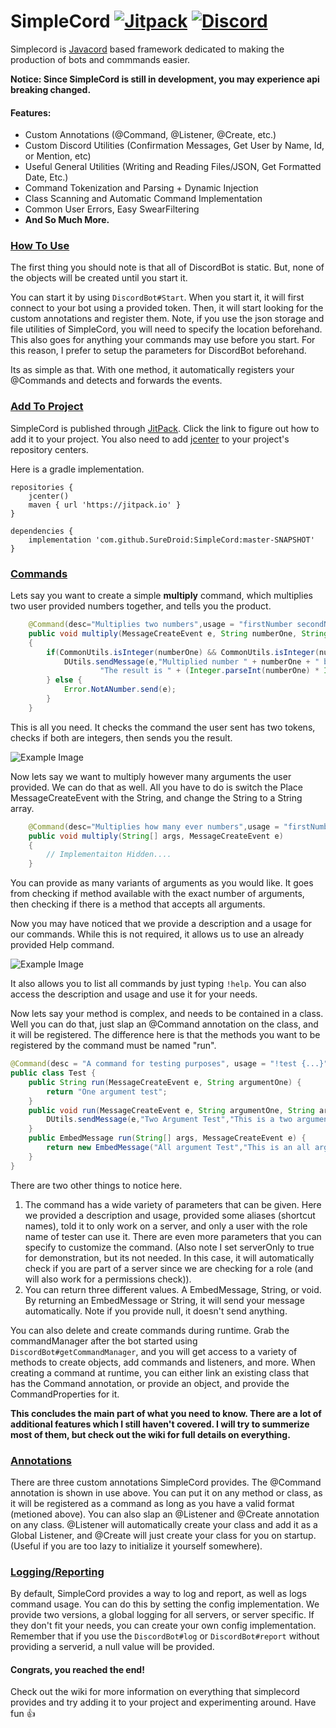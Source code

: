 # SimpleCord [![Jitpack](https://jitpack.io/v/SureDroid/SimpleCord.svg)](https://jitpack.io/#SureDroid/SimpleCord) [![Discord](https://img.shields.io/discord/440681682799034408.svg?label=Discord%20Chat)](https://discord.suredroid.com)

Simplecord is [Javacord](https://github.com/Javacord/Javacord/) based framework dedicated to making the production of bots and commmands easier. 

**Notice: Since SimpleCord is still in development, you may experience api breaking changed.**

#### Features:
- Custom Annotations (@Command, @Listener, @Create, etc.)
- Custom Discord Utilities (Confirmation Messages, Get User by Name, Id, or Mention, etc)
- Useful General Utilities (Writing and Reading Files/JSON, Get Formatted Date, Etc.)
- Command Tokenization and Parsing + Dynamic Injection
- Class Scanning and Automatic Command Implementation
- Common User Errors, Easy SwearFiltering
- **And So Much More.**

### [How To Use](#use)
The first thing you should note is that all of DiscordBot is static. But, none of the objects will be created until you start it.

You can start it by using ``DiscordBot#Start``. When you start it, it will first connect to your bot using a provided token. Then, it will start looking for the custom annotations and register them. Note, if you use the json storage and file utilities of SimpleCord, you will need to specify the location beforehand. This also goes for anything your commands may use before you start. For this reason, I prefer to setup the parameters for DiscordBot beforehand.

Its as simple as that. With one method, it automatically registers your @Commands and detects and forwards the events.

### [Add To Project](#add)
SimpleCord is published through [JitPack](https://jitpack.io/#SureDroid/SimpleCord/master-SNAPSHOT). Click the link to figure out how to add it to your project. You also need to add [jcenter](https://bintray.com/bintray/jcenter) to your project's repository centers. 

Here is a gradle implementation.
```$xslt
repositories {
    jcenter()
    maven { url 'https://jitpack.io' }
}

dependencies {
    implementation 'com.github.SureDroid:SimpleCord:master-SNAPSHOT'
}
```

### [Commands](#commands)

Lets say you want to create a simple **multiply** command, which multiplies two user provided numbers together, and tells you the product.
```java
    @Command(desc="Multiplies two numbers",usage = "firstNumber secondNumber")
    public void multiply(MessageCreateEvent e, String numberOne, String numberTwo)
    {
        if(CommonUtils.isInteger(numberOne) && CommonUtils.isInteger(numberTwo)) {
            DUtils.sendMessage(e,"Multiplied number " + numberOne + " by " + numberTwo,
                    "The result is " + (Integer.parseInt(numberOne) * Integer.parseInt(numberTwo)));
        } else {
            Error.NotANumber.send(e);
        }
    }
```
This is all you need. It checks the command the user sent has two tokens, checks if both are integers, then sends you the result.

![Example Image](https://image.prntscr.com/image/KwHUQbH2QjuSpoKXrOG2Xg.png)

Now lets say we want to multiply however many arguments the user provided. We can do that as well. All you have to do is switch the Place MessageCreateEvent with the String, and change the String to a String array.
```java
    @Command(desc="Multiplies how many ever numbers",usage = "firstNumber secondNumber thirdNumber ....")
    public void multiply(String[] args, MessageCreateEvent e)
    {
        // Implementaiton Hidden....
    }
```

You can provide as many variants of arguments as you would like. It goes from checking if method available with the exact number of arguments, then checking if there is a method that accepts all arguments.

Now you may have noticed that we provide a description and a usage for our commands. While this is not required, it allows us to use an already provided Help command.

![Example Image](https://image.prntscr.com/image/QQv-6UeBQkOemNGK4GFWcA.png)

It also allows you to list all commands by just typing ``!help``. You can also access the description and usage and use it for your needs.

Now lets say your method is complex, and needs to be contained in a class. Well you can do that, just slap an @Command annotation on the class, and it will be registered.
The difference here is that the methods you want to be registered by the command must be named "run".
```java
@Command(desc = "A command for testing purposes", usage = "!test {...}", aliases = {"t", "testing"}, serverOnly = true, roles = "tester")
public class Test {
    public String run(MessageCreateEvent e, String argumentOne) {
        return "One argument test";
    }
    public void run(MessageCreateEvent e, String argumentOne, String argumentTwo) {
        DUtils.sendMessage(e,"Two Argument Test","This is a two argument Test");
    }
    public EmbedMessage run(String[] args, MessageCreateEvent e) {
        return new EmbedMessage("All argument Test","This is an all argument test"); //(Title,Message)
    }
}
```

There are two other things to notice here. 
1. The command has a wide variety of parameters that can be given. Here we provided a description and usage, provided some aliases (shortcut names), told it to only work on a server, and only a user with the role name of tester can use it. There are even more parameters that you can specify to customize the command. 
(Also note I set serverOnly to true for demonstration, but its not needed. In this case, it will automatically check if you are part of a server since we are checking for a role (and will also work for a permissions check)).
2. You can return three different values. A EmbedMessage, String, or void. By returning an EmbedMessage or String, it will send your message automatically. Note if you provide null, it doesn't send anything.

You can also delete and create commands during runtime. Grab the commandManager after the bot started using ``DiscordBot#getCommandManager``, and you will get access to a variety of methods to create objects, add commands and listeners, and more. When creating a command at runtime, you can either link an existing class that has the Command annotation, or provide an object, and provide the CommandProperties for it.

**This concludes the main part of what you need to know. There are a lot of additional features which I still haven't covered. I will try to summerize most of them, but check out the wiki for full details on everything.**

### [Annotations](#annotations)
There are three custom annotations SimpleCord provides. The @Command annotation is shown in use above. You can put it on any method or class, as it will be registered as a command as long as you have a valid format (metioned above). 
You can also slap an @Listener and @Create annotation on any class. @Listener will automatically create your class and add it as a Global Listener, and @Create will just create your class for you on startup. (Useful if you are too lazy to initialize it yourself somewhere).

### [Logging/Reporting](#logging)
By default, SimpleCord provides a way to log and report, as well as logs command usage. You can do this by setting the config implementation. We provide two versions, a global logging for all servers, or server specific. If they don't fit your needs, you can create your own config implementation. Remember that if you use the ``DiscordBot#log`` or ``DiscordBot#report`` without providing a serverid, a null value will be provided.

#### Congrats, you reached the end!
Check out the wiki for more information on everything that simplecord provides and try adding it to your project and experimenting around. Have fun 👍